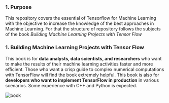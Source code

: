 ### 1. Purpose
This repository covers the essential of Tensorflow for Machine Learning with the objective to increase the knowledge of the best approaches in Machine Learning.
For that the structure of repository follows the subjects of the book _Building Machine Learning Projects with Tensor Flow_ 

### 1. Building Machine Learning Projects with Tensor Flow

This book is for **data analysts, data scientists, and researchers** who want to make the results of
their machine learning activities faster and more efficient. Those who want a crisp guide to
complex numerical computations with TensorFlow will find the book extremely helpful. This
book is also for **developers who want to implement TensorFlow in production** in various
scenarios. Some experience with C++ and Python is expected.

![book](https://user-images.githubusercontent.com/37953610/57300495-d6c02000-70ce-11e9-9d23-8f5d57468c5b.JPG)

